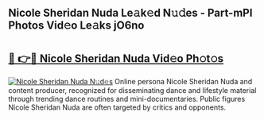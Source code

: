 ## Nicole Sheridan Nuda Le𝚊k𝚎d N𝚞𝚍es - Part-mPI Photos Vid𝚎o Le𝚊ks jO6no

# <h2><a href="http://fbebjr.evod.top/?m=Nicole+Sheridan+Nuda">🔗 👉🔴 Nicole Sheridan Nuda Vid𝚎o Ph𝚘t𝚘s</a></h2>

[![Nicole Sheridan Nuda N𝚞d𝚎s](https://i.imgur.com/8V9OHl7.gif)](http://fbebjr.evod.top/?m=Nicole+Sheridan+Nuda)
Online persona Nicole Sheridan Nuda and content producer, recognized for disseminating dance and lifestyle material through trending dance routines and mini-documentaries. Public figures Nicole Sheridan Nuda are often targeted by critics and opponents. 
